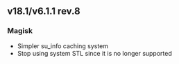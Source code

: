 ## v18.1/v6.1.1 rev.8

### Magisk
- Simpler su_info caching system
- Stop using system STL since it is no longer supported
